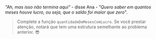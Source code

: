 _"Ah, mas isso não termina aqui"_ - disse Ana - _"Quero saber em quantos meses houve lucro, ou seja, que o saldo foi maior que zero"_.

> Complete a função `quantidadeDeMesesComLucro`. Se você prestar atenção, notará que tem uma estrutura semelhante ao problema anterior. :sunglasses: 